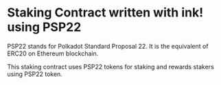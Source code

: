 # Staking Contract written with ink! using PSP22

PSP22 stands for Polkadot Standard Proposal 22. It is the equivalent of ERC20 on Ethereum blockchain.

This staking contract uses PSP22 tokens for staking and rewards stakers using PSP22 token.
